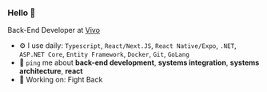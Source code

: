 ### Hello 👋

Back-End Developer at [Vivo](https://vivo.com.br/para-voce)

- ⚙️ I use daily: `Typescript`, `React/Next.JS`, `React Native/Expo`, `.NET`, `ASP.NET Core`, `Entity Framework`, `Docker`, `Git`, `GoLang`
- 💬 `ping` me about **back-end development**, **systems integration**, **systems architecture**, **react**
- 🧙 Working on: Fight Back 
